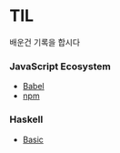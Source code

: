 # TIL

배운건 기록을 합시다

### JavaScript Ecosystem

- [Babel](/posts/babel.md)
- [npm](/posts/npm.md)

### Haskell

- [Basic](/posts/HaskellBasic.md)
